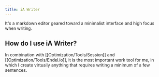 ```yaml
---
title: iA Writer
---
```


It's a markdown editor geared toward a minimalist interface and high focus when writing.

## How do I use iA Writer?
In combination with [[Optimization/Tools/Session]] and [[Optimization/Tools/Endel.io]], it is the most important work tool for me, in which I create virtually anything that requires writing a minimum of a few sentences.